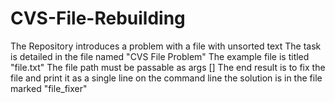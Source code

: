 # CVS-File-Rebuilding
The Repository introduces a problem with a file with unsorted text
The task is detailed in the file named "CVS File Problem"
The example file is titled "file.txt"
The file path must be passable as args []
The end result is to fix the file and print it as a single line on the command line
the solution is in the file marked "file_fixer"
